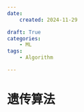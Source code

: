 ```yaml
---
date:
    created: 2024-11-29

draft: True
categories:
    - ML
tags:
    - Algorithm

---
```

# 遗传算法
